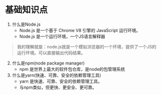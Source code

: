# 基础知识点
1. 什么是Node.js
    - Node.js 是一个基于 Chrome V8 引擎的 JavaScript 运行环境。
    - Node.js 是一个运行环境，一个JS语言解释器
> 我的理解就是：node.js就是一个模拟浏览器的一个环境，提供了一个JS的运行环境。可以直接输出代码结果。
2. 什么是npm(node package manager)
   - npm 是世界上最大的软件包仓库，是node的包管理系统
3. 什么是yarn(快速、可靠、安全的依赖管理工具)
   - yarn 是快速、可靠、安全的依赖管理工具。
   - 与npm类似，但更快、更安全、更可靠。
